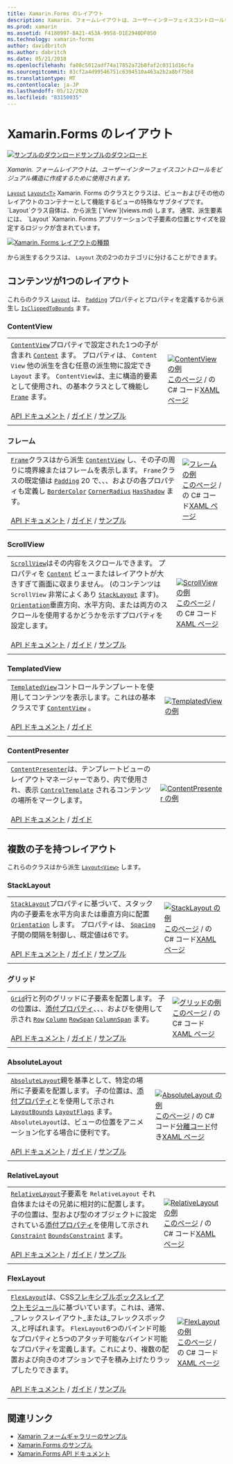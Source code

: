 ```yaml
---
title: Xamarin.Forms のレイアウト
description: Xamarin. フォームレイアウトは、ユーザーインターフェイスコントロールをビジュアル構造に作成するために使用されます。 この記事では、Xamarin. フォームに含まれているレイアウトの一覧を示します。
ms.prod: xamarin
ms.assetid: F4180997-BA21-453A-9958-D1E2940DF050
ms.technology: xamarin-forms
author: davidbritch
ms.author: dabritch
ms.date: 05/21/2018
ms.openlocfilehash: fa08c5012adf74a17852a72b8faf2c0311d16cfa
ms.sourcegitcommit: 83cf2a4d99546751c6394510a463a2b2a8bf75b8
ms.translationtype: MT
ms.contentlocale: ja-JP
ms.lasthandoff: 05/12/2020
ms.locfileid: "83150035"
---
```

# <a name="xamarinforms-layouts"></a>Xamarin.Forms のレイアウト

[![サンプルのダウンロード](~/media/shared/download.png)サンプルのダウンロード](https://docs.microsoft.com/samples/xamarin/xamarin-forms-samples/formsgallery)

_Xamarin. フォームレイアウトは、ユーザーインターフェイスコントロールをビジュアル構造に作成するために使用されます。_

[`Layout`](xref:Xamarin.Forms.Layout) [`Layout<T>`](xref:Xamarin.Forms.Layout`1) Xamarin. Forms のクラスとクラスは、ビューおよびその他のレイアウトのコンテナーとして機能するビューの特殊なサブタイプです。 `Layout`クラス自体は、から派生 [`View`](views.md) します。 通常、派生要素には、 `Layout` Xamarin. Forms アプリケーションで子要素の位置とサイズを設定するロジックが含まれています。

[![Xamarin. Forms レイアウトの種類](layouts-images/layouts-sml.png "Xamarin. Forms レイアウトの種類")](layouts-images/layouts.png#lightbox "Xamarin. Forms レイアウトの種類")

から派生するクラスは、 `Layout` 次の2つのカテゴリに分けることができます。

## <a name="layouts-with-single-content"></a>コンテンツが1つのレイアウト

これらのクラス [`Layout`](xref:Xamarin.Forms.Layout) は、 [`Padding`](xref:Xamarin.Forms.Layout.Padding) プロパティとプロパティを定義するから派生し [`IsClippedToBounds`](xref:Xamarin.Forms.Layout.IsClippedToBounds) ます。

<a name="contentView" />

### <a name="contentview"></a>ContentView

|     |     |
| --- | --- |
| [`ContentView`](xref:Xamarin.Forms.ContentView)プロパティで設定された1つの子が含まれ [`Content`](xref:Xamarin.Forms.ContentView.Content) ます。 プロパティは、 `Content` `View` 他の派生を含む任意の派生物に設定でき `Layout` ます。 `ContentView`は、主に構造的要素として使用され、の基本クラスとして機能し [`Frame`](#frame) ます。<br /><br />[API ドキュメント](xref:Xamarin.Forms.ContentView)  / [ガイド](~/xamarin-forms/user-interface/layouts/contentview.md)  / [サンプル](https://docs.microsoft.com/samples/xamarin/xamarin-forms-samples/userinterface-contentviewdemos/) | [![ContentView の例](layouts-images/ContentView.png "ContentView の例")](layouts-images/ContentView-Large.png#lightbox "ContentView の例")<br />[このページ](https://github.com/xamarin/xamarin-forms-samples/blob/master/FormsGallery/FormsGallery/FormsGallery/CodeExamples/ContentViewDemoPage.cs)  /  の C# コード[XAML ページ](https://github.com/xamarin/xamarin-forms-samples/blob/master/FormsGallery/FormsGallery/FormsGallery/XamlExamples/ContentViewDemoPage.xaml) |
|     |     |

<a named="frame" />

### <a name="frame"></a>フレーム

|     |     |
| --- | --- |
| [`Frame`](xref:Xamarin.Forms.Frame)クラスはから派生 [`ContentView`](#contentView) し、その子の周りに境界線またはフレームを表示します。 `Frame`クラスの既定値は [`Padding`](xref:Xamarin.Forms.Layout.Padding) 20 で、、、およびの各プロパティも定義し [`BorderColor`](xref:Xamarin.Forms.Frame.BorderColor) [`CornerRadius`](xref:Xamarin.Forms.Frame.CornerRadius) [`HasShadow`](xref:Xamarin.Forms.Frame.HasShadow) ます。<br /><br />[API ドキュメント](xref:Xamarin.Forms.Frame)  / [ガイド](~/xamarin-forms/user-interface/layouts/frame.md)  / [サンプル](https://docs.microsoft.com/samples/xamarin/xamarin-forms-samples/userinterface-frame/) | [![フレームの例](layouts-images/Frame.png "フレームの例")](layouts-images/Frame-Large.png#lightbox "フレームの例")<br />[このページ](https://github.com/xamarin/xamarin-forms-samples/blob/master/FormsGallery/FormsGallery/FormsGallery/CodeExamples/FrameDemoPage.cs)  /  の C# コード[XAML ページ](https://github.com/xamarin/xamarin-forms-samples/blob/master/FormsGallery/FormsGallery/FormsGallery/XamlExamples/FrameDemoPage.xaml) |
|     |     |

<a name="scrollView" />

### <a name="scrollview"></a>ScrollView

|     |     |
| --- | --- |
| [`ScrollView`](xref:Xamarin.Forms.ScrollView)はその内容をスクロールできます。 プロパティを [`Content`](xref:Xamarin.Forms.ScrollView.Content) ビューまたはレイアウトが大きすぎて画面に収まりません。 (のコンテンツは `ScrollView` 非常によくあり [`StackLayout`](#stackLayout) ます)。[`Orientation`](xref:Xamarin.Forms.ScrollView.Orientation)垂直方向、水平方向、または両方のスクロールを使用するかどうかを示すプロパティを設定します。<br /><br />[API ドキュメント](xref:Xamarin.Forms.ScrollView)  / [ガイド](~/xamarin-forms/user-interface/layouts/scroll-view.md)  / [サンプル](https://docs.microsoft.com/samples/xamarin/xamarin-forms-samples/userinterface-layout) | [![ScrollView の例](layouts-images/ScrollView.png "ScrollView の例")](layouts-images/ScrollView-Large.png#lightbox "ScrollView の例")<br />[このページ](https://github.com/xamarin/xamarin-forms-samples/blob/master/FormsGallery/FormsGallery/FormsGallery/CodeExamples/ScrollViewDemoPage.cs)  /  の C# コード[XAML ページ](https://github.com/xamarin/xamarin-forms-samples/blob/master/FormsGallery/FormsGallery/FormsGallery/XamlExamples/ScrollViewDemoPage.xaml) |
|     |     |

### <a name="templatedview"></a>TemplatedView

|     |     |
| --- | --- |
| [`TemplatedView`](xref:Xamarin.Forms.TemplatedView)コントロールテンプレートを使用してコンテンツを表示します。これはの基本クラスです [`ContentView`](#contentView) 。<br /><br />[API ドキュメント](xref:Xamarin.Forms.TemplatedView)  / [ガイド](~/xamarin-forms/app-fundamentals/templates/control-template.md) | [![TemplatedView の例](layouts-images/TemplatedView.png "TemplatedView の例")](layouts-images/TemplatedView.png#lightbox "TemplatedView の例") |
|     |     |

### <a name="contentpresenter"></a>ContentPresenter

|     |     |
| --- | --- |
| [`ContentPresenter`](xref:Xamarin.Forms.ContentPresenter)は、テンプレートビューのレイアウトマネージャーであり、内で使用され、表示 [`ControlTemplate`](xref:Xamarin.Forms.ControlTemplate) されるコンテンツの場所をマークします。<br /><br />[API ドキュメント](xref:Xamarin.Forms.ContentPresenter)  / [ガイド](~/xamarin-forms/app-fundamentals/templates/control-template.md) | [![ContentPresenter の例](layouts-images/ContentPresenter.png "ContentPresenter の例")](layouts-images/ContentPresenter.png#lightbox "ContentPresenter の例") |
|     |     |

## <a name="layouts-with-multiple-children"></a>複数の子を持つレイアウト

これらのクラスはから派生 [`Layout<View>`](xref:Xamarin.Forms.Layout`1) します。

<a name="stackLayout" />

### <a name="stacklayout"></a>StackLayout

|     |     |
| --- | --- |
| [`StackLayout`](xref:Xamarin.Forms.StackLayout)プロパティに基づいて、スタック内の子要素を水平方向または垂直方向に配置 [`Orientation`](xref:Xamarin.Forms.StackLayout.Orientation) します。 プロパティは、 [`Spacing`](xref:Xamarin.Forms.StackLayout.Spacing) 子間の間隔を制御し、既定値は6です。<br /><br />[API ドキュメント](xref:Xamarin.Forms.StackLayout)  / [ガイド](~/xamarin-forms/user-interface/layouts/stacklayout.md)  / [サンプル](https://docs.microsoft.com/samples/xamarin/xamarin-forms-samples/userinterface-layout)| [![StackLayout の例](layouts-images/StackLayout.png "StackLayout の例")](layouts-images/StackLayout-Large.png#lightbox "StackLayout の例")<br />[このページ](https://github.com/xamarin/xamarin-forms-samples/blob/master/FormsGallery/FormsGallery/FormsGallery/CodeExamples/StackLayoutDemoPage.cs)  /  の C# コード[XAML ページ](https://github.com/xamarin/xamarin-forms-samples/blob/master/FormsGallery/FormsGallery/FormsGallery/XamlExamples/StackLayoutDemoPage.xaml) |
|     |     |

<a name="grid" />

### <a name="grid"></a>グリッド

|     |     |
| --- | --- |
| [`Grid`](xref:Xamarin.Forms.Grid)行と列のグリッドに子要素を配置します。 子の位置は、[添付プロパティ](~/xamarin-forms/xaml/attached-properties.md)、、、およびを使用して示され [`Row`](xref:Xamarin.Forms.Grid.RowProperty) [`Column`](xref:Xamarin.Forms.Grid.ColumnProperty) [`RowSpan`](xref:Xamarin.Forms.Grid.RowSpanProperty) [`ColumnSpan`](xref:Xamarin.Forms.Grid.ColumnSpanProperty) ます。<br /><br />[API ドキュメント](xref:Xamarin.Forms.Grid)  / [ガイド](~/xamarin-forms/user-interface/layouts/grid.md)  / [サンプル](https://docs.microsoft.com/samples/xamarin/xamarin-forms-samples/userinterface-layout) | [![グリッドの例](layouts-images/Grid.png "グリッドの例")](layouts-images/Grid-Large.png#lightbox "グリッドの例")<br />[このページ](https://github.com/xamarin/xamarin-forms-samples/blob/master/FormsGallery/FormsGallery/FormsGallery/CodeExamples/GridDemoPage.cs)  /  の C# コード[XAML ページ](https://github.com/xamarin/xamarin-forms-samples/blob/master/FormsGallery/FormsGallery/FormsGallery/XamlExamples/GridDemoPage.xaml) |
|     |     |

### <a name="absolutelayout"></a>AbsoluteLayout

|     |     |
| --- | --- |
| [`AbsoluteLayout`](xref:Xamarin.Forms.AbsoluteLayout)親を基準として、特定の場所に子要素を配置します。 子の位置は、[添付プロパティ](~/xamarin-forms/xaml/attached-properties.md)とを使用して示され [`LayoutBounds`](xref:Xamarin.Forms.AbsoluteLayout.LayoutBoundsProperty) [`LayoutFlags`](xref:Xamarin.Forms.AbsoluteLayout.LayoutFlagsProperty) ます。 `AbsoluteLayout`は、ビューの位置をアニメーション化する場合に便利です。<br /><br />[API ドキュメント](xref:Xamarin.Forms.AbsoluteLayout)  / [ガイド](~/xamarin-forms/user-interface/layouts/absolute-layout.md)  / [サンプル](https://docs.microsoft.com/samples/xamarin/xamarin-forms-samples/userinterface-layout) | [![AbsoluteLayout の例](layouts-images/AbsoluteLayout.png "AbsoluteLayout の例")](layouts-images/AbsoluteLayout-Large.png#lightbox "AbsoluteLayout の例")<br />[このページ](https://github.com/xamarin/xamarin-forms-samples/blob/master/FormsGallery/FormsGallery/FormsGallery/CodeExamples/AbsoluteLayoutDemoPage.cs)  /  の C# コード[分離コード](https://github.com/xamarin/xamarin-forms-samples/blob/master/FormsGallery/FormsGallery/FormsGallery/XamlExamples/AbsoluteLayoutDemoPage.xaml.cs)付き[XAML ページ](https://github.com/xamarin/xamarin-forms-samples/blob/master/FormsGallery/FormsGallery/FormsGallery/XamlExamples/AbsoluteLayoutDemoPage.xaml) |
|     |     |

### <a name="relativelayout"></a>RelativeLayout

|     |     |
| --- | --- |
| [`RelativeLayout`](xref:Xamarin.Forms.RelativeLayout)子要素を `RelativeLayout` それ自体またはその兄弟に相対的に配置します。 子の位置は、型および型のオブジェクトに設定されている[添付プロパティ](~/xamarin-forms/xaml/attached-properties.md)を使用して示され [`Constraint`](xref:Xamarin.Forms.Constraint) [`BoundsConstraint`](xref:Xamarin.Forms.Constraint) ます。<br /><br />[API ドキュメント](xref:Xamarin.Forms.RelativeLayout)  / [ガイド](~/xamarin-forms/user-interface/layouts/relative-layout.md)  / [サンプル](https://docs.microsoft.com/samples/xamarin/xamarin-forms-samples/userinterface-layout) | [![RelativeLayout の例](layouts-images/RelativeLayout.png "RelativeLayout の例")](layouts-images/RelativeLayout-Large.png#lightbox "RelativeLayout の例")<br />[このページ](https://github.com/xamarin/xamarin-forms-samples/blob/master/FormsGallery/FormsGallery/FormsGallery/CodeExamples/RelativeLayoutDemoPage.cs)  /  の C# コード[XAML ページ](https://github.com/xamarin/xamarin-forms-samples/blob/master/FormsGallery/FormsGallery/FormsGallery/XamlExamples/RelativeLayoutDemoPage.xaml) |
|     |     |

### <a name="flexlayout"></a>FlexLayout

|     |     |
| --- | --- |
| [`FlexLayout`](xref:Xamarin.Forms.FlexLayout)は、CSS[フレキシブルボックスレイアウトモジュール](https://www.w3.org/TR/css-flexbox-1/)に基づいています。これは、通常、_フレックスレイアウト_または_フレックスボックス_と呼ばれます。 `FlexLayout`6つのバインド可能なプロパティと5つのアタッチ可能なバインド可能なプロパティを定義します。これにより、複数の配置および向きのオプションで子を積み上げたりラップしたりできます。<br /><br />[API ドキュメント](xref:Xamarin.Forms.FlexLayout)  / [ガイド](~/xamarin-forms/user-interface/layouts/flex-layout.md)  / [サンプル](https://docs.microsoft.com/samples/xamarin/xamarin-forms-samples/userinterface-flexlayoutdemos) | [![FlexLayout の例](layouts-images/FlexLayout.png "FlexLayout の例")](layouts-images/FlexLayout-Large.png#lightbox "FlexLayout の例")<br />[このページ](https://github.com/xamarin/xamarin-forms-samples/blob/master/FormsGallery/FormsGallery/FormsGallery/CodeExamples/FlexLayoutDemoPage.cs)  /  の C# コード[XAML ページ](https://github.com/xamarin/xamarin-forms-samples/blob/master/FormsGallery/FormsGallery/FormsGallery/XamlExamples/FlexLayoutDemoPage.xaml) |
|     |     |

## <a name="related-links"></a>関連リンク

- [Xamarin フォームギャラリーのサンプル](https://docs.microsoft.com/samples/xamarin/xamarin-forms-samples/formsgallery)
- [Xamarin.Forms のサンプル](https://docs.microsoft.com/samples/browse/?products=xamarin&term=Xamarin.Forms)
- [Xamarin.Forms API ドキュメント](https://docs.microsoft.com/dotnet/api/xamarin.forms?view=xamarin-forms)
